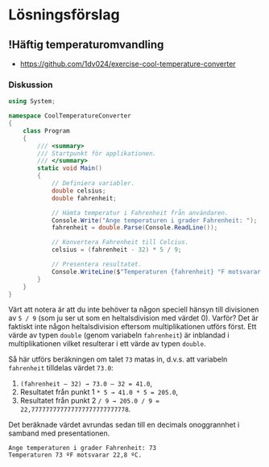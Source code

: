# <i class="fa fa-flask"></i> Lösningsförslag 

## <i class="fa fa-laptop"></i> !Häftig temperaturomvandling
<ul class="fa-ul fa-border exercise-info">
<li><i class="fa-li fa fa-github"></i><a href="https://github.com/1dv024/exercise-cool-temperature-converter">https://github.com/1dv024/exercise-cool-temperature-converter</a></li>
</ul>

### Diskussion

```c#
using System;

namespace CoolTemperatureConverter
{
    class Program
    {
        /// <summary>
        /// Startpunkt för applikationen.
        /// </summary>
        static void Main()
        {
            // Definiera variabler.
            double celsius;
            double fahrenheit;

            // Hämta temperatur i Fahrenheit från användaren.
            Console.Write("Ange temperaturen i grader Fahrenheit: ");
            fahrenheit = double.Parse(Console.ReadLine());

            // Konvertera Fahrenheit till Celcius.
            celsius = (fahrenheit - 32) * 5 / 9;

            // Presentera resultatet.
            Console.WriteLine($"Temperaturen {fahrenheit} °F motsvarar {celsius:f1} °C.");
        }
    }
}
```

Värt att notera är att du inte behöver ta någon speciell hänsyn till divisionen av `5 / 9` (som ju ser ut som en heltalsdivision med värdet 0). Varför? Det är faktiskt inte någon heltalsdivision eftersom multiplikationen utförs först. Ett värde av typen `double` (genom variabeln `fahrenheit`) är inblandad i multiplikationen vilket resulterar i ett värde av typen `double`.

Så här utförs beräkningen om talet `73` matas in, d.v.s. att variabeln `fahrenheit` tilldelas värdet `73.0`:

1. `(fahrenheit – 32) → 73.0 – 32 = 41.0`,
2. Resultatet från punkt 1 `* 5 → 41.0 * 5 = 205.0`,
3. Resultatet från punkt 2 `/ 9 → 205.0 / 9 = 22,777777777777777777777777778`.

Det beräknade värdet avrundas sedan till en decimals onoggrannhet i samband med presentationen.

```shell
Ange temperaturen i grader Fahrenheit: 73
Temperaturen 73 ºF motsvarar 22,8 ºC.
```

